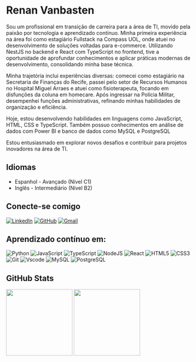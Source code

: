 # Renan Vanbasten
Sou um profissional em transição de carreira para a área de TI, movido pela paixão por tecnologia e aprendizado contínuo. Minha primeira experiência na área foi como estagiário Fullstack na Compass UOL, onde atuei no desenvolvimento de soluções voltadas para e-commerce. Utilizando NestJS no backend e React com TypeScript no frontend, tive a oportunidade de aprofundar conhecimentos e aplicar práticas modernas de desenvolvimento, consolidando minha base técnica.

Minha trajetória inclui experiências diversas: comecei como estagiário na Secretaria de Finanças do Recife, passei pelo setor de Recursos Humanos no Hospital Miguel Arraes e atuei como fisioterapeuta, focando em disfunções da coluna em homecare. Após ingressar na Polícia Militar, desempenhei funções administrativas, refinando minhas habilidades de organização e eficiência.

Hoje, estou desenvolvendo habilidades em linguagens como JavaScript, HTML, CSS e TypeScript.
Também possuo conhecimentos em análise de dados com Power BI e banco de dados como MySQL e PostgreSQL

Estou entusiasmado em explorar novos desafios e contribuir para projetos inovadores na área de TI.

## Idiomas
- Espanhol - Avançado (Nível C1)
- Inglês - Intermediário (Nível B2)

## Conecte-se comigo
[![LinkedIn](https://img.shields.io/badge/LinkedIn-1B1F23?style=for-the-badge&logo=linkedin&logoColor=white)](https://linkedin.com/in/renan-vanbasten-bb899817b)
[![GitHub](https://img.shields.io/badge/GitHub-1B1F23?style=for-the-badge&logo=github&logoColor=white)](https://github.com/RenanVanbasten)
[![Gmail](https://img.shields.io/badge/Gmail-1B1F23?style=for-the-badge&logo=gmail&logoColor=white)](mailto:renanvanbasten@gmail.com)


## Aprendizado contínuo em:


![Python](https://img.shields.io/badge/python-1B1F23?style=for-the-badge&logo=python&logoColor=white)
![JavaScript](https://img.shields.io/badge/JavaScript-1B1F23?style=for-the-badge&logo=javascript&logoColor=white)
![TypeScript](https://img.shields.io/badge/TypeScript-1B1F23?style=for-the-badge&logo=typescript&logoColor=white)
![NodeJS](https://img.shields.io/badge/node.js-1B1F23?style=for-the-badge&logo=node.js&logoColor=white)
![React](https://img.shields.io/badge/React-1B1F23?style=for-the-badge&logo=react&logoColor=white)
![HTML5](https://img.shields.io/badge/HTML5-1B1F23?style=for-the-badge&logo=html5&logoColor=white)
![CSS3](https://img.shields.io/badge/CSS3-1B1F23?style=for-the-badge&logo=css3&logoColor=white)
![Git](https://img.shields.io/badge/GIT-1B1F23?style=for-the-badge&logo=git&logoColor=white) 
![Vscode](https://img.shields.io/badge/Vscode-1B1F23?style=for-the-badge&logo=visual-studio-code&logoColor=white)
![MySQL](https://img.shields.io/badge/MySQL-1B1F23?style=for-the-badge&logo=mysql&logoColor=white)
![PostgreSQL](https://img.shields.io/badge/PostgreSQL-1B1F23?style=for-the-badge&logo=postgresql&logoColor=white)



## GitHub Stats
<div>

<img height="180em" src="https://github-readme-stats.vercel.app/api?username=renanvanbasten&show_icons=true&theme=dark&include_all_commits=true&count_private=true"/>
<img height="180em" src="https://github-readme-stats.vercel.app/api/top-langs/?username=renanvanbasten&layout=compact&langs_count=7&theme=dark"/>

</div>
